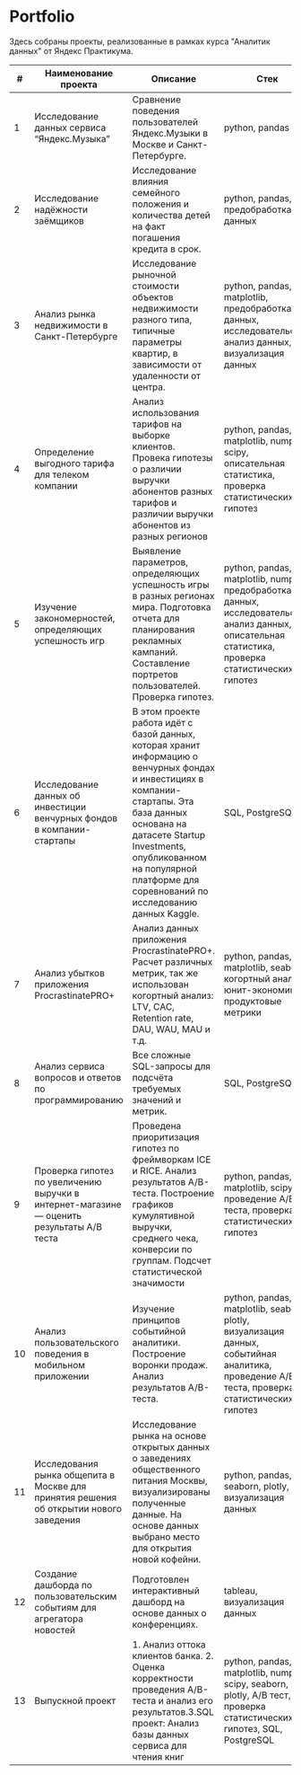 #  Portfolio
Здесь собраны проекты, реализованные в рамках курса "Аналитик данных" от Яндекс Практикума.

| # | Наименование проекта | Описание | Стек |
|---|---|---|---|
| 1 |Исследование данных сервиса “Яндекс.Музыка”|Сравнение поведения пользователей Яндекс.Музыки в Москве и Санкт-Петербурге.|python, pandas|
| 2 |Исследование надёжности заёмщиков|Исследование влияния семейного положения и количества детей на факт погашения кредита в срок.|python, pandas, предобработка данных|
| 3 |Анализ рынка недвижимости в Санкт-Петербурге|Исследование рыночной стоимости объектов недвижимости разного типа, типичные параметры квартир, в зависимости от удаленности от центра.|python, pandas, matplotlib, предобработка данных, исследовательский анализ данных, визуализация данных|
| 4 |Определение выгодного тарифа для телеком компании|Анализ использования тарифов на выборке клиентов. Провека гипотезы о различии выручки абонентов разных тарифов и различии выручки абонентов из разных регионов|python, pandas, matplotlib, numpy, scipy, описательная статистика, проверка статистических гипотез|
| 5 |Изучение закономерностей, определяющих успешность игр|Выявление параметров, определяющих успешность игры в разных регионах мира. Подготовка отчета для планирования рекламных кампаний. Составление портретов пользователей. Проверка гипотез.|python, pandas, matplotlib, numpy, предобработка данных, исследовательский анализ данных, описательная статистика, проверка статистических гипотез|
| 6 |Исследование данных об инвестиции венчурных фондов в компании-стартапы|В этом проекте работа идёт с базой данных, которая хранит информацию о венчурных фондах и инвестициях в компании-стартапы. Эта база данных основана на датасете Startup Investments, опубликованном на популярной платформе для соревнований по исследованию данных Kaggle.|SQL, PostgreSQL|
| 7 |Анализ убытков приложения ProcrastinatePRO+|Анализ данных приложения ProcrastinatePRO+. Расчет различных метрик, так же использован когортный анализ: LTV, CAC, Retention rate, DAU, WAU, MAU и т.д. |python, pandas, matplotlib, seaborn, когортный анализ, юнит-экономика, продуктовые метрики|
| 8 |Анализ сервиса вопросов и ответов по программированию|Все сложные SQL-запросы для подсчёта требуемых значений и метрик.|SQL, PostgreSQL|
| 9 |Проверка гипотез по увеличению выручки в интернет-магазине — оценить результаты A/B теста|Проведена приоритизация гипотез по фреймворкам ICE и RICE. Анализ результатов A/B-теста. Построение графиков кумулятивной выручки, среднего чека, конверсии по группам. Подсчет статистической значимости|python, pandas, matplotlib, scipy, проведение A/B теста, проверка статистических гипотез|
| 10 |Анализ пользовательского поведения в мобильном приложении|Изучение принципов событийной аналитики. Построение воронки продаж. Анализ результатов A/B-теста.|python, pandas, matplotlib, seaborn, plotly, визуализация данных, событийная аналитика, проведение A/B теста, проверка статистических гипотез|
| 11 |Исследования рынка общепита в Москве для принятия решения об открытии нового заведения|Исследование рынка на основе открытых данных о заведениях общественного питания Москвы, визуализированы полученные данные. На основе данных выбрано место для открытия новой кофейни.|python, pandas, seaborn, plotly, визуализация данных|
| 12 |Создание дашборда по пользовательским событиям для агрегатора новостей|Подготовлен интерактивный дашборд на основе данных о конференциях.|tableau, визуализация данных|
| 13 |Выпускной проект|1. Анализ оттока клиентов банка. 2. Оценка корректности проведения A/B-теста и анализ его результатов.3.SQL проект: Анализ базы данных сервиса для чтения книг|python, pandas, matplotlib,  numpy, scipy, seaborn, plotly, A/B тест, проверка статистических гипотез, SQL, PostgreSQL|
